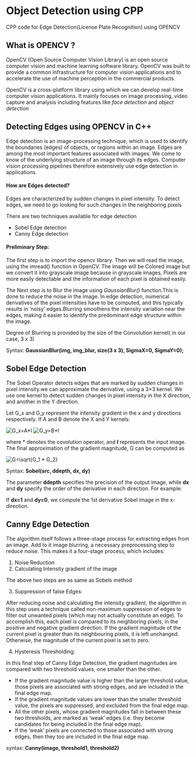 # Object Detection using CPP
CPP code for Edge Detection(License Plate Recognition) using OPENCV
## What is OPENCV ?
OpenCV (Open Source Computer Vision Library) is an open source computer vision and machine learning software library. OpenCV was built to provide a common infrastructure for computer vision applications and to accelerate the use of machine perception in the commercial products.

OpenCV is a cross-platform library using which we can develop real-time computer vision applications. It mainly focuses on image processing, video capture and analysis including features like _face detection_ and _object detection_

## Detecting Edges using OPENCV in C++
Edge detection is an image-processing technique, which is used to identify the boundaries (edges) of objects, or regions within an image. Edges are among the most important features associated with images. We come to know of the underlying structure of an image through its edges. Computer vision processing pipelines therefore extensively use edge detection in applications.
#### How are Edges detected? 
Edges are characterized by sudden changes in pixel intensity. To detect edges, we need to go looking for such changes in the neighboring pixels

There are two techniques available for edge detection
- Sobel Edge detection
- Canny Edge detection

#### Preliminary Step:
The first step is to import the opencv library. Then we will read the image, using the imread() function in OpenCV. The image will be Colored image but we convert it into grayscale image because in grayscale images, Pixels are more easily detectable and the information of each pixel is obtained easily.

The Next step is to Blur the image using _GaussianBlur()_ function.This is done  to reduce the noise in the image. In edge detection, numerical derivatives of the pixel intensities have to be computed, and this typically results in ‘noisy’ edges.Blurring smoothens the intensity variation near the edges, making it easier to identify the predominant edge structure within the image. 

Degree of Blurring is provided by the size of the Convolution kernel( in our case, 3 x 3)

Syntax: **GaussianBlur(img, img_blur, size(3 x 3), SigmaX=0, SigmaY=0);**

## Sobel Edge Detection
The Sobel Operator detects edges that are marked by sudden changes in pixel intensity.we can approximate the derivative, using a 3×3 kernel. We use one kernel to detect sudden changes in pixel intensity in the X direction, and another in the Y direction.

 Let G_x and G_y represent the intensity gradient in the x and y directions respectively. If A and B denote the X and Y kernels:
 
 <img src="https://latex.codecogs.com/png.latex?G_x=A*I" title="G_x=A*I" />
 
 <img src="https://latex.codecogs.com/png.latex?G_y=B*I" title="G_y=B*I" />
 
 where * denotes the covolution operator, and _**I**_ represents the input image.
 The final approximation of the gradient magnitude, G can be computed as 
 
<img src="https://latex.codecogs.com/png.latex?G=\sqrt{G_1&space;*&space;G_2}" title="G=\sqrt{G_1 * G_2}" />

Syntax: **Sobel(src, ddepth, dx, dy)**

The parameter **ddepth** specifies the precision of the output image, while **dx** and **dy** specify the order of the derivative in each direction. For example:

 If **dx=1** and **dy=0**, we compute the 1st derivative Sobel image in the x-direction.
 
 ## Canny Edge Detection
 
 The algorithm itself follows a three-stage process for extracting edges from an image. Add to it image blurring, a necessary preprocessing step to reduce noise. This makes it a four-stage process, which includes:
 1) Noise Reduction
 2) Calculating Intensity gradient of the image
 
 The above two steps are as same as Sobels method 
 
 3) Suppression of false Edges:

After reducing noise and calculating the intensity gradient, the algorithm in this step uses a technique called non-maximum suppression of edges to filter out unwanted pixels (which may not actually constitute an edge). To accomplish this, each pixel is compared to its neighboring pixels, in the positive and negative gradient direction. If the gradient magnitude of the current pixel is greater than its neighbouring pixels, it is left unchanged. Otherwise, the magnitude of the current pixel is set to zero.

 4) Hysteresis Thresholding:

In this final step of Canny Edge Detection, the gradient magnitudes are compared with two threshold values, one smaller than the other.
- If the gradient magnitude value is higher than the larger threshold value, those pixels are associated with strong edges, and are included in the final edge map.
- If the gradient magnitude values are lower than the smaller threshold value, the pixels are suppressed, and excluded from the final edge map.
- All the other pixels, whose gradient magnitudes fall in between these two thresholds, are marked as ‘weak’ edges (i.e. they become candidates for being included in the final edge map).
- If the ‘weak’ pixels are connected  to those associated with strong edges, then they too are included in the final edge map. 

syntax: **Canny(image, threshold1, threshold2)**

 
 


